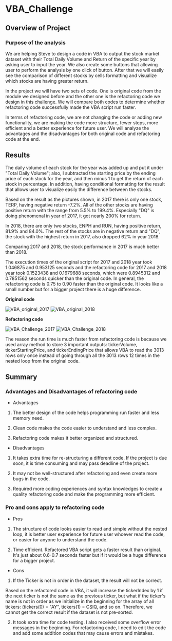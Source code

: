 # VBA_Challenge

## Overview of Project

### Purpose of the analysis

We are helping Steve to design a code in VBA to output the stock market dataset with their Total Daily Volume and Return of the specific year by asking user to input the year. We also create some buttons that allowing user to perform the analysis by one click of button. After that we will easily see the comparison of different stocks by cells formatting and visualize which stocks are having greater return.

In the project we will have two sets of code. One is original code from the module we designed before and the other one is the refactoring code we design in this challenge. We will compare both codes to determine whether refactoring code successfully made the VBA script run faster. 

In terms of refactoring code, we are not changing the code or adding new functionality, we are making the code more structure, fewer steps, more efficient and a better experience for future user. We will analyze the advantages and the disadvantages for both original code and refactoring code at the end. 

## Results

The daily volume of each stock for the year was added up and put it under "Total Daily Volume"; also, I subtracted the starting price by the ending price of each stock for the year, and then minus 1 to get the return of each stock in percentage. In addition, having conditional formatting for the result that allows user to visualize easily the difference between the stocks.

Based on the result as the pictures shown, in 2017 there is only one stock, TERP, having negative return -7.2%. All of the other stocks are having positive return with the range from 5.5% to 199.4%. Especially "DQ" is doing phenomenal in year of 2017, it got nearly 200% for return.

In 2018, there are only two stocks, ENPH and RUN, having positive return, 81.9% and 84.0%. The rest of the stocks are in negative return and "DQ", the stock with the highest return in 2017, also dropped 62% in year 2018.

Comparing 2017 and 2018, the stock performance in 2017 is much better than 2018.

The execution times of the original script for 2017 and 2018 year took 1.046875 and 0.953125 seconds and the refactoring code for 2017 and 2018 year took 0.1523438 and 0.1679688 seconds, which were 0.8945312 and 0.7851562 seconds quicker than the original code. In general, the refactoring code is 0.75 to 0.90 faster than the original code. It looks like a small number but for a bigger project there is a huge difference.

**Original code**

![VBA_original_2017](https://user-images.githubusercontent.com/100378319/158005245-f208c452-8036-44ae-91b1-24583bfb0f33.png)
![VBA_original_2018](https://user-images.githubusercontent.com/100378319/158005247-717180cd-0cdd-4ea4-9936-8cb275b7183b.png)

**Refactoring code**

![VBA_Challenge_2017](https://user-images.githubusercontent.com/100378319/158005074-0153c1cc-985b-4126-86e1-62cb21701e52.png)
![VBA_Challenge_2018](https://user-images.githubusercontent.com/100378319/158005081-9119935c-dd9e-4e29-9230-26933b2609d2.png)

The reason the run time is much faster from refactoring code is because we used array method to store 3 important outputs: tickerVolume, tickerStartingPrice, and tickerEndingPrice that allows VBA to read the 3013 rows only once instead of going through all the 3013 rows 12 times in the nested loop from the original code.

## Summary

### Advantages and Disadvantages of refactoring code

- Advantages

1. The better design of the code helps programming run faster and less memory need.

2. Clean code makes the code easier to understand and less complex. 

3. Refactoring code makes it better organized and structured.

- Disadvantages

1. It takes extra time for re-structuring a different code. If the project is due soon, it is time consuming and may pass deadline of the project.

2. It may not be well-structured after refactoring and even create more bugs in the code.

3. Required more coding experiences and syntax knowledges to create a quality refactoring code and make the programming more efficient.

### Pro and cons apply to refactoring code

- Pros
 
1. The structure of code looks easier to read and simple without the nested loop, it is better user experience for future user whoever read the code, or easier for anyone to understand the code.

2. Time efficient. Refactored VBA script gets a faster result than original. It's just about 0.6-0.7 seconds faster but if it would be a huge difference for a bigger project.

- Cons

1. If the Ticker is not in order in the dataset, the result will not be correct.

Based on the refactored code in VBA, it will increase the tickerIndex by 1 if the next ticker is not the same as the previous ticker, but what if the ticker's name is not in order as we initialize in the beginning for the array of all tickers: (tickers(0) = "AY", tickers(1) = CSIQ, and so on. Therefore, we cannot get the correct result if the dataset is not pre-sorted.

2. It took extra time for code testing. I also received some overflow error messages in the beginning. For refactoring code, I need to edit the code and add some addition codes that may cause errors and mistakes.
